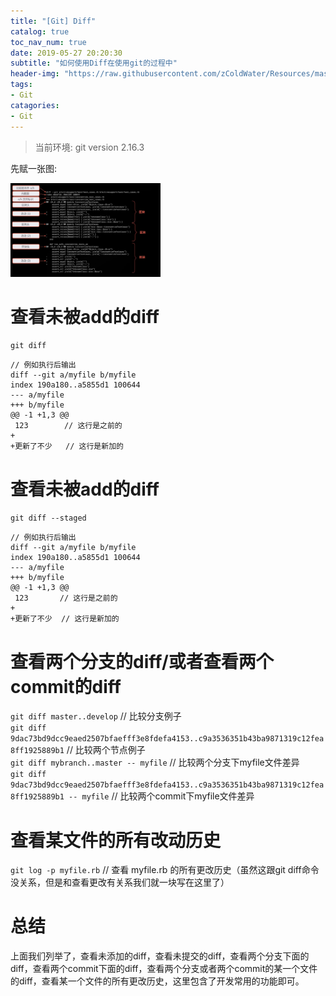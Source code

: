 ```yaml
---
title: "[Git] Diff"
catalog: true
toc_nav_num: true
date: 2019-05-27 20:20:30
subtitle: "如何使用Diff在使用git的过程中"
header-img: "https://raw.githubusercontent.com/zColdWater/Resources/master/Images/legend_cover.jpg"
tags:
- Git
catagories:
- Git
---
```


> 当前环境: git version 2.16.3

先赋一张图:  

<img src="https://raw.githubusercontent.com/zColdWater/Resources/master/Images/example-diff.jpg" height="150" />


查看未被add的diff
=======
`git diff`

```
// 例如执行后输出
diff --git a/myfile b/myfile
index 190a180..a5855d1 100644
--- a/myfile
+++ b/myfile
@@ -1 +1,3 @@
 123        // 这行是之前的
+
+更新了不少   // 这行是新加的
```

查看未被add的diff
=======
`git diff --staged`
```
// 例如执行后输出
diff --git a/myfile b/myfile
index 190a180..a5855d1 100644
--- a/myfile
+++ b/myfile
@@ -1 +1,3 @@
 123       // 这行是之前的
+
+更新了不少  // 这行是新加的
```

查看两个分支的diff/或者查看两个commit的diff
=======
`git diff master..develop` // 比较分支例子  
`git diff 9dac73bd9dcc9eaed2507bfaefff3e8fdefa4153..c9a3536351b43ba9871319c12fea8ff1925889b1` // 比较两个节点例子  
`git diff mybranch..master -- myfile` // 比较两个分支下myfile文件差异  
`git diff 9dac73bd9dcc9eaed2507bfaefff3e8fdefa4153..c9a3536351b43ba9871319c12fea8ff1925889b1 -- myfile` // 比较两个commit下myfile文件差异


查看某文件的所有改动历史
=======
`git log -p myfile.rb` // 查看 myfile.rb 的所有更改历史（虽然这跟git diff命令没关系，但是和查看更改有关系我们就一块写在这里了）




总结
=======
上面我们列举了，查看未添加的diff，查看未提交的diff，查看两个分支下面的diff，查看两个commit下面的diff，查看两个分支或者两个commit的某一个文件的diff，查看某一个文件的所有更改历史，这里包含了开发常用的功能即可。


